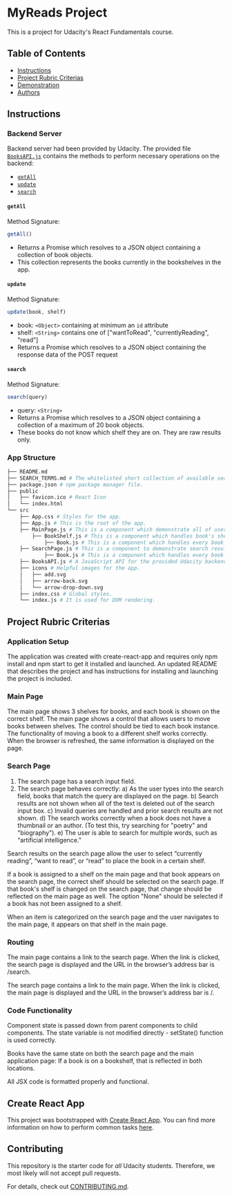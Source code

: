 # MyReads Project

This is a project for Udacity's React Fundamentals course.

## Table of Contents

* [Instructions](#instructions)
* [Project Rubric Criterias](#project-rubric-criterias)
* [Demonstration](#demonstration)
* [Authors](#authors)

## Instructions

### Backend Server

Backend server had been provided  by Udacity. The provided file [`BooksAPI.js`](src/BooksAPI.js) contains the methods to perform necessary operations on the backend:

* [`getAll`](#getall)
* [`update`](#update)
* [`search`](#search)

#### `getAll`

Method Signature:

```js
getAll()
```

* Returns a Promise which resolves to a JSON object containing a collection of book objects.
* This collection represents the books currently in the bookshelves in the app.

#### `update`

Method Signature:

```js
update(book, shelf)
```

* book: `<Object>` containing at minimum an `id` attribute
* shelf: `<String>` contains one of ["wantToRead", "currentlyReading", "read"]  
* Returns a Promise which resolves to a JSON object containing the response data of the POST request

#### `search`

Method Signature:

```js
search(query)
```

* query: `<String>`
* Returns a Promise which resolves to a JSON object containing a collection of a maximum of 20 book objects.
* These books do not know which shelf they are on. They are raw results only.

### App Structure

```bash
├── README.md
├── SEARCH_TERMS.md # The whitelisted short collection of available search terms to use with the app.
├── package.json # npm package manager file.
├── public
│   ├── favicon.ico # React Icon
│   └── index.html
└── src
    ├── App.css # Styles for the app.
    ├── App.js # This is the root of the app.
    ├── MainPage.js # This is a component which demonstrate all of users books in appropriate shelves and also to perform bulk or single move actions
        ├── BookShelf.js # This is a component which handles book's shelves and bulk move action's for MainPage
            ├── Book.js # This is a component which handles every book's own functionalities and sigle move actions    
    ├── SearchPage.js # This is a component to demonstrate search results and also to perform bulk move actions
            ├── Book.js # This is a component which handles every book's own functionalities and sigle move actions  
    ├── BooksAPI.js # A JavaScript API for the provided Udacity backend. Instructions for the methods are below.
    ├── icons # Helpful images for the app.
    │   ├── add.svg
    │   ├── arrow-back.svg
    │   └── arrow-drop-down.svg
    ├── index.css # Global styles.
    └── index.js # It is used for DOM rendering.
```
## Project Rubric Criterias

### Application Setup

The application was created with create-react-app and requires only npm install and npm start to get it installed and launched.
An updated README that describes the project and has instructions for installing and launching the project is included.

### Main Page

The main page shows 3 shelves for books, and each book is shown on the correct shelf.
The main page shows a control that allows users to move books between shelves. The control should be tied to each book instance. The functionality of moving a book to a different shelf works correctly.
When the browser is refreshed, the same information is displayed on the page.

### Search Page

1) The search page has a search input field.
2) The search page behaves correctly:
a) As the user types into the search field, books that match the query are displayed on the page.
b) Search results are not shown when all of the text is deleted out of the search input box.
c) Invalid queries are handled and prior search results are not shown.
d) The search works correctly when a book does not have a thumbnail or an author. (To test this, try searching for "poetry" and "biography").
e) The user is able to search for multiple words, such as “artificial intelligence.”

Search results on the search page allow the user to select “currently reading”, “want to read”, or “read” to place the book in a certain shelf.

If a book is assigned to a shelf on the main page and that book appears on the search page, the correct shelf should be selected on the search page. If that book's shelf is changed on the search page, that change should be reflected on the main page as well. The option "None" should be selected if a book has not been assigned to a shelf.

When an item is categorized on the search page and the user navigates to the main page, it appears on that shelf in the main page.

### Routing

The main page contains a link to the search page. When the link is clicked, the search page is displayed and the URL in the browser’s address bar is /search.

The search page contains a link to the main page. When the link is clicked, the main page is displayed and the URL in the browser’s address bar is /.

### Code Functionality

Component state is passed down from parent components to child components. The state variable is not modified directly - setState() function is used correctly.

Books have the same state on both the search page and the main application page: If a book is on a bookshelf, that is reflected in both locations.

All JSX code is formatted properly and functional.

## Create React App

This project was bootstrapped with [Create React App](https://github.com/facebookincubator/create-react-app). You can find more information on how to perform common tasks [here](https://github.com/facebookincubator/create-react-app/blob/master/packages/react-scripts/template/README.md).

## Contributing

This repository is the starter code for _all_ Udacity students. Therefore, we most likely will not accept pull requests.

For details, check out [CONTRIBUTING.md](CONTRIBUTING.md).
